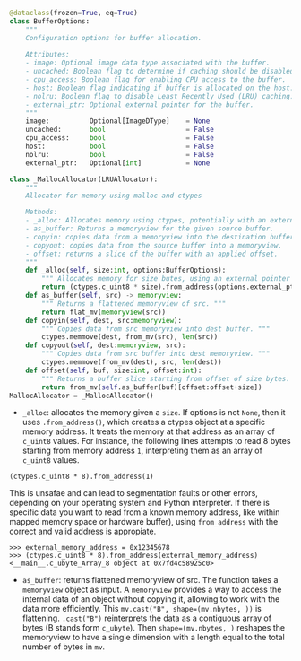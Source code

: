 

```py
@dataclass(frozen=True, eq=True)
class BufferOptions:
    """
    Configuration options for buffer allocation.
    
    Attributes:
    - image: Optional image data type associated with the buffer.
    - uncached: Boolean flag to determine if caching should be disabled.
    - cpu_access: Boolean flag for enabling CPU access to the buffer.
    - host: Boolean flag indicating if buffer is allocated on the host.
    - nolru: Boolean flag to disable Least Recently Used (LRU) caching.
    - external_ptr: Optional external pointer for the buffer.
    """
    image:          Optional[ImageDType]    = None
    uncached:       bool                    = False
    cpu_access:     bool                    = False
    host:           bool                    = False
    nolru:          bool                    = False
    external_ptr:   Optional[int]           = None
```
```py
class _MallocAllocator(LRUAllocator):
    """
    Allocator for memory using malloc and ctypes

    Methods:
    - _alloc: Allocates memory using ctypes, potentially with an external pointer.
    - as_buffer: Returns a memoryview for the given source buffer.
    - copyin: copies data from a memoryview into the destination buffer.
    - copyout: copies data from the source buffer into a memoryview.
    - offset: returns a slice of the buffer with an applied offset.
    """
    def _alloc(self, size:int, options:BufferOptions):
        """ Allocates memory for size butes, using an external pointer if provided """
        return (ctypes.c_uint8 * size).from_address(options.external_ptr) if options.external_ptr else (ctypes.c_uint8 * size)()
    def as_buffer(self, src) -> memoryview: 
        """ Returns a flattened memoryview of src. """
        return flat_mv(memoryview(src))
    def copyin(self, dest, src:memoryview): 
        """ Copies data from src memoryview into dest buffer. """
        ctypes.memmove(dest, from_mv(src), len(src))
    def copyout(self, dest:memoryview, src): 
        """ Copies data from src buffer into dest memoryview. """
        ctypes.memmove(from_mv(dest), src, len(dest))
    def offset(self, buf, size:int, offset:int): 
        """ Returns a buffer slice starting from offset of size bytes. """
        return from_mv(self.as_buffer(buf)[offset:offset+size])
MallocAllocator = _MallocAllocator()
```

- `_alloc`: allocates the memory given a `size`. If options is not `None`, then
it uses `.from_address()`, which creates a ctypes object at a specific memory
address. It treats the memory at that address as an array of `c_uint8` values.
For instance, the following lines attempts to read 8 bytes starting from
memory address `1`, interpreting them as an array of `c_uint8` values.
```
(ctypes.c_uint8 * 8).from_address(1)
```
This is unsafae and can lead to segmentation faults or other errors, depending
on your  operating system and Python interpreter. If there is specific
data you want to read from a known memory address, like within mapped 
memory space or hardware buffer), using `from_address` with the correct and
valid address is appropiate.
```
>>> external_memory_address = 0x12345678  
>>> (ctypes.c_uint8 * 8).from_address(external_memory_address)
<__main__.c_ubyte_Array_8 object at 0x7fd4c58925c0>
```
- `as_buffer`: returns flattened memoryview of src. The function takes a `memoryview`
object as input. A `memoryview` provides a way to access the internal data of an
object without copying it, allowing  to work with the data more efficiently. 
This `mv.cast("B", shape=(mv.nbytes, ))` is flattening. `.cast("B")` reinterprets
the data as a contiguous array of bytes (B stands form `c_ubyte`). Then `shape=(mv.nbytes, )`
reshapes the memoryview to have a single dimension with a length equal to the total
number of bytes in `mv`.

